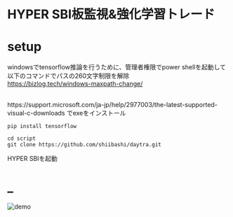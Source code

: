 # HYPER SBI板監視&強化学習トレード

# setup

windowsでtensorflow推論を行うために、管理者権限でpower shellを起動して以下のコマンドでパスの260文字制限を解除<br>
https://bizlog.tech/windows-maxpath-change/<br>

<br>
https://support.microsoft.com/ja-jp/help/2977003/the-latest-supported-visual-c-downloads
でexeをインストール<br>

```
pip install tensorflow
```

```
cd script
git clone https://github.com/shiibashi/daytra.git
```

HYPER SBIを起動<br>

# _

![demo](https://user-images.githubusercontent.com/19276585/96873915-800bf900-14b0-11eb-9320-4240a57ffaf5.gif)